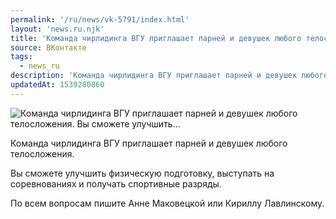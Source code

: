 ```yaml
---
permalink: '/ru/news/vk-5791/index.html'
layout: 'news.ru.njk'
title: 'Команда чирлидинга ВГУ приглашает парней и девушек любого телосложения.    Вы сможете улучшить…'
source: ВКонтакте
tags:
  - news_ru
description: 'Команда чирлидинга ВГУ приглашает парней и девушек любого телосложения.    Вы сможете улучшить…'
updatedAt: 1539280860
---
```

![Команда чирлидинга ВГУ приглашает парней и девушек любого телосложения.    Вы сможете улучшить…](https://sun9-18.userapi.com/impf/c852032/v852032847/1fda2/VLeH0WtOh8s.jpg?size=1280x825&quality=96&proxy=1&sign=485cc07a0ca8e08d09eb489cfb627819&c_uniq_tag=pDS254Jb1MnBn2dqfJ6SRVEalDAvO8Uy9U8WauLbCY8&type=album)

Команда чирлидинга ВГУ приглашает парней и девушек любого телосложения.

Вы сможете улучшить физическую подготовку, выступать на соревнованиях и получать спортивные разряды.

По всем вопросам пишите Анне Маковецкой или Кириллу Лавлинскому.
